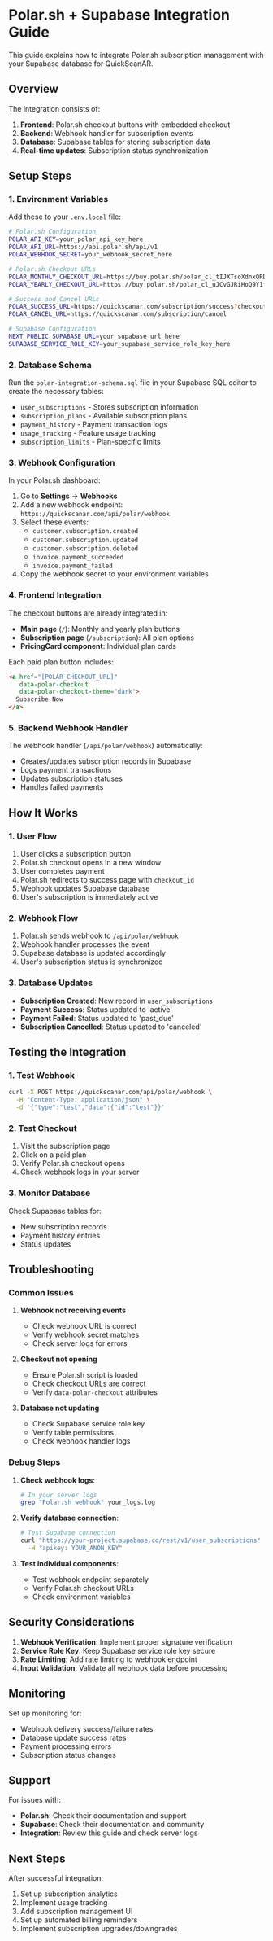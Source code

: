# Polar.sh + Supabase Integration Guide

This guide explains how to integrate Polar.sh subscription management with your Supabase database for QuickScanAR.

## Overview

The integration consists of:
1. **Frontend**: Polar.sh checkout buttons with embedded checkout
2. **Backend**: Webhook handler for subscription events
3. **Database**: Supabase tables for storing subscription data
4. **Real-time updates**: Subscription status synchronization

## Setup Steps

### 1. Environment Variables

Add these to your `.env.local` file:

```bash
# Polar.sh Configuration
POLAR_API_KEY=your_polar_api_key_here
POLAR_API_URL=https://api.polar.sh/api/v1
POLAR_WEBHOOK_SECRET=your_webhook_secret_here

# Polar.sh Checkout URLs
POLAR_MONTHLY_CHECKOUT_URL=https://buy.polar.sh/polar_cl_tIJXTsoXdnxQRDa7GaT3JBFrWiJY3CTYZ0vkr2Mwj9d
POLAR_YEARLY_CHECKOUT_URL=https://buy.polar.sh/polar_cl_uJCvGJRiHoQ9Y1fNO8c8aSlVofV5iTlzVtlaQ3hUriO

# Success and Cancel URLs
POLAR_SUCCESS_URL=https://quickscanar.com/subscription/success?checkout_id={CHECKOUT_ID}
POLAR_CANCEL_URL=https://quickscanar.com/subscription/cancel

# Supabase Configuration
NEXT_PUBLIC_SUPABASE_URL=your_supabase_url_here
SUPABASE_SERVICE_ROLE_KEY=your_supabase_service_role_key_here
```

### 2. Database Schema

Run the `polar-integration-schema.sql` file in your Supabase SQL editor to create the necessary tables:

- `user_subscriptions` - Stores subscription information
- `subscription_plans` - Available subscription plans
- `payment_history` - Payment transaction logs
- `usage_tracking` - Feature usage tracking
- `subscription_limits` - Plan-specific limits

### 3. Webhook Configuration

In your Polar.sh dashboard:

1. Go to **Settings** → **Webhooks**
2. Add a new webhook endpoint: `https://quickscanar.com/api/polar/webhook`
3. Select these events:
   - `customer.subscription.created`
   - `customer.subscription.updated`
   - `customer.subscription.deleted`
   - `invoice.payment_succeeded`
   - `invoice.payment_failed`
4. Copy the webhook secret to your environment variables

### 4. Frontend Integration

The checkout buttons are already integrated in:
- **Main page** (`/`): Monthly and yearly plan buttons
- **Subscription page** (`/subscription`): All plan options
- **PricingCard component**: Individual plan cards

Each paid plan button includes:
```html
<a href="[POLAR_CHECKOUT_URL]" 
   data-polar-checkout 
   data-polar-checkout-theme="dark">
  Subscribe Now
</a>
```

### 5. Backend Webhook Handler

The webhook handler (`/api/polar/webhook`) automatically:
- Creates/updates subscription records in Supabase
- Logs payment transactions
- Updates subscription statuses
- Handles failed payments

## How It Works

### 1. User Flow
1. User clicks a subscription button
2. Polar.sh checkout opens in a new window
3. User completes payment
4. Polar.sh redirects to success page with `checkout_id`
5. Webhook updates Supabase database
6. User's subscription is immediately active

### 2. Webhook Flow
1. Polar.sh sends webhook to `/api/polar/webhook`
2. Webhook handler processes the event
3. Supabase database is updated accordingly
4. User's subscription status is synchronized

### 3. Database Updates
- **Subscription Created**: New record in `user_subscriptions`
- **Payment Success**: Status updated to 'active'
- **Payment Failed**: Status updated to 'past_due'
- **Subscription Cancelled**: Status updated to 'canceled'

## Testing the Integration

### 1. Test Webhook
```bash
curl -X POST https://quickscanar.com/api/polar/webhook \
  -H "Content-Type: application/json" \
  -d '{"type":"test","data":{"id":"test"}}'
```

### 2. Test Checkout
1. Visit the subscription page
2. Click on a paid plan
3. Verify Polar.sh checkout opens
4. Check webhook logs in your server

### 3. Monitor Database
Check Supabase tables for:
- New subscription records
- Payment history entries
- Status updates

## Troubleshooting

### Common Issues

1. **Webhook not receiving events**
   - Check webhook URL is correct
   - Verify webhook secret matches
   - Check server logs for errors

2. **Checkout not opening**
   - Ensure Polar.sh script is loaded
   - Check checkout URLs are correct
   - Verify `data-polar-checkout` attributes

3. **Database not updating**
   - Check Supabase service role key
   - Verify table permissions
   - Check webhook handler logs

### Debug Steps

1. **Check webhook logs**:
   ```bash
   # In your server logs
   grep "Polar.sh webhook" your_logs.log
   ```

2. **Verify database connection**:
   ```bash
   # Test Supabase connection
   curl "https://your-project.supabase.co/rest/v1/user_subscriptions" \
     -H "apikey: YOUR_ANON_KEY"
   ```

3. **Test individual components**:
   - Test webhook endpoint separately
   - Verify Polar.sh checkout URLs
   - Check environment variables

## Security Considerations

1. **Webhook Verification**: Implement proper signature verification
2. **Service Role Key**: Keep Supabase service role key secure
3. **Rate Limiting**: Add rate limiting to webhook endpoint
4. **Input Validation**: Validate all webhook data before processing

## Monitoring

Set up monitoring for:
- Webhook delivery success/failure rates
- Database update success rates
- Payment processing errors
- Subscription status changes

## Support

For issues with:
- **Polar.sh**: Check their documentation and support
- **Supabase**: Check their documentation and community
- **Integration**: Review this guide and check server logs

## Next Steps

After successful integration:
1. Set up subscription analytics
2. Implement usage tracking
3. Add subscription management UI
4. Set up automated billing reminders
5. Implement subscription upgrades/downgrades
